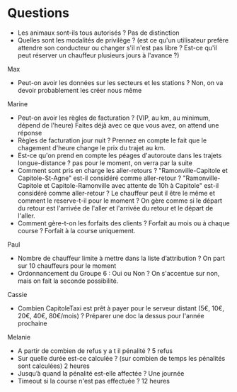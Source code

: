 # Questions

- Les animaux sont-ils tous autorisés ? Pas de distinction
- Quelles sont les modalités de privilège ? (est ce qu'un utilisateur prefère attendre son conducteur ou changer s'il n'est pas libre ? Est-ce qu'il peut réserver un chauffeur plusieurs jours à l'avance ?)

Max
- Peut-on avoir les données sur les secteurs et les stations ? Non, on va devoir probablement les créer nous même

Marine
- Peut-on avoir les règles de facturation ? (VIP, au km, au minimum, dépend de l'heure) Faites déjà avec ce que vous avez, on attend une réponse
- Règles de facturation jour nuit ? Prennez en compte le fait que le chagement d'heure change le prix du trajet au km.
- Est-ce qu'on prend en compte les péages d'autoroute dans les trajets longue-distance ? pas pour le moment, on verra par la suite
- Comment sont pris en charge les aller-retours ? "Ramonville-Capitole et Capitole-St-Agne" est-il considéré comme aller-retour ? "Ramonville-Capitole et Capitole-Ramonville avec attente de 10h à Capitole" est-il considéré comme aller-retour ? Le chauffeur peut il être le même et comment le reserve-t-il pour le moment ?
On gère comme si le départ du retour est l'arrivée de l'aller et l'arrivée du retour et le départ de l'aller.
- Comment gère-t-on les forfaits des clients ? Forfait au mois ou à chaque course ? Forfait à la course uniquement.

Paul
- Nombre de chauffeur limite à mettre dans la liste d’attribution ? On part sur 10 chauffeurs pour le moment
- Ordonnancement du Groupe 6  : Oui ou Non ? On s'accentue sur non, mais on fait la seconde possibilité.

Cassie
- Combien CapitoleTaxi est prêt à payer pour le serveur distant (5€, 10€, 20€, 40€, 80€/mois) ? Préparer une doc la dessus pour l'année prochaine

Melanie 
- A partir de combien de refus y a t il pénalité ? 5 refus
- Sur quelle durée est-ce calculée ? (sur combien de temps les pénalités sont calculées) 2 heures
- Jusqu’à quand la pénalité est-elle affectée ? Une journée
- Timeout si la course n'est pas effectuée ? 12 heures
